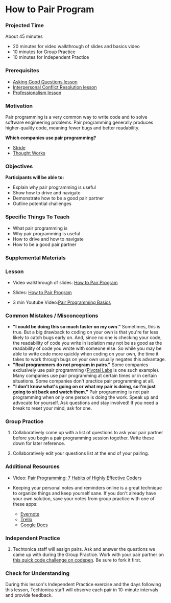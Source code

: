 # How to Pair Program

### Projected Time
About 45 minutes
- 20 minutes for video walkthrough of slides and basics video
- 10 minutes for Group Practice
- 10 minutes for Independent Practice

### Prerequisites
- [Asking Good Questions lesson](/asking-good-questions/asking-good-questions.md)
- [Interpersonal Conflict Resolution lesson](/conflict-resolution/conflict-resolution.md)
- [Professionalism lesson](/professionalism/professionalism.md)

### Motivation
Pair programming is a very common way to write code and to solve software engineering problems. Pair programming generally produces higher-quality code, meaning fewer bugs and better readability.

**Which companies use pair programming?**
- [Stride](https://www.stridenyc.com/)
- [Thought Works](https://www.thoughtworks.com/)

### Objectives
**Participants will be able to:**
- Explain why pair programming is useful
- Show how to drive and navigate
- Demonstrate how to be a good pair partner
- Outline potential challenges

### Specific Things To Teach
- What pair programming is
- Why pair programming is useful
- How to drive and how to navigate
- How to be a good pair partner

### Supplemental Materials 

### Lesson

- Video walkthrough of slides: [How to Pair Program](https://drive.google.com/open?id=1ap4xvEYV979xQU2L0yDxLurIBkCtB0e8) 

- Slides: [How to Pair Program](https://docs.google.com/presentation/d/1vqPsNSpGbUAjIJgjhe7sYjYZfdeezE3VeTXqzKH9arw/edit?usp=sharing)
- 3 min Youtube Video:[Pair Programming Basics](https://www.youtube.com/watch?v=ET3Q6zNK3Io)

### Common Mistakes / Misconceptions
- **"I could be doing this so much faster on my own."** Sometimes, this is true. But a big drawback to coding on your own is that you're far less likely to catch bugs early on. And, since no one is checking your code, the readability of code you write in isolation may not be as good as the readability of code you wrote with someone else. So while you may be able to write code more quickly when coding on your own, the time it takes to work through bugs on your own usually negates this advantage.
- **"Real programmers do not program in pairs."** Some companies exclusively use pair programming ([Pivotal Labs](https://pivotal.io/labs) is one such example). Many companies use pair programming at certain times or in certain situations. Some companies don't practice pair programming at all. 
- **"I don't know what's going on or what my pair is doing, so I'm just going to sit back and watch them."** Pair programming is not pair programming when only one person is doing the work. Speak up and advocate for yourself. Ask questions and stay involved! If you need a break to reset your mind, ask for one.

### Group Practice

1. Collaboratively come up with a list of questions to ask your pair partner before you begin a pair programming session together. Write these down for later reference.

2. Collaboratively edit your questions list at the end of your pairing.

### Additional Resources

- Video: [Pair Programming: 7 Habits of Highly Effective Coders](https://www.youtube.com/watch?v=5ySLQ5_cQ34)

- Keeping your personal notes and reminders online is a great technique to organize things and keep yourself sane. If you don't already have your own solution, save your notes from group practice with one of these apps:
  - [Evernote](http://evernote.com)
  - [Trello](https://trello.com/)
  - [Google Docs](https://docs.google.com/)

### Independent Practice

1. Techtonica staff will assign pairs. Ask and answer the questions we came up with during the Group Practice. Work with your pair partner on [this quick code challenge on codepen](https://codepen.io/ulfiw/pen/YQoQgx).  Be sure to fork it first.  

### Check for Understanding
During this lesson's Independent Practice exercise and the days following this lesson, Techtonica staff will observe each pair in 10-minute intervals and provide feedback.
